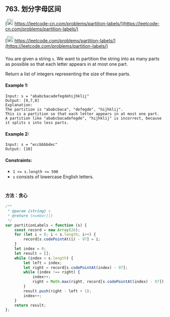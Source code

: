 ## 763. 划分字母区间

[<img src="https://static.leetcode-cn.com/cn-mono-assets/production/assets/logo-dark-cn.c42314a8.svg" height="20" /> https://leetcode-cn.com/problems/partition-labels/](https://leetcode-cn.com/problems/partition-labels/)

[<img src="https://assets.leetcode.com/static_assets/public/webpack_bundles/images/logo-dark.e99485d9b.svg" height="20"/> https://leetcode.com/problems/partition-labels/](https://leetcode.com/problems/partition-labels/)

###

You are given a string `s`. We want to partition the string into as many parts as possible so that each letter appears in at most one part.

Return a list of integers representing the size of these parts.

#### Example 1:

```
Input: s = "ababcbacadefegdehijhklij"
Output: [9,7,8]
Explanation:
The partition is "ababcbaca", "defegde", "hijhklij".
This is a partition so that each letter appears in at most one part.
A partition like "ababcbacadefegde", "hijhklij" is incorrect, because it splits s into less parts.
```

#### Example 2:

```
Input: s = "eccbbbbdec"
Output: [10]
```

#### Constraints:

-   `1 <= s.length <= 500`
-   `s` consists of lowercase English letters.

#

#### 方法：贪心

```js
/**
 * @param {string} s
 * @return {number[]}
 */
var partitionLabels = function (s) {
    const record = new Array(26);
    for (let i = 0; i < s.length; i++) {
        record[s.codePointAt(i) - 97] = i;
    }
    let index = 0;
    let result = [];
    while (index < s.length) {
        let left = index;
        let right = record[s.codePointAt(index) - 97];
        while (index !== right) {
            index++;
            right = Math.max(right, record[s.codePointAt(index) - 97]);
        }
        result.push(right - left + 1);
        index++;
    }
    return result;
};
```
